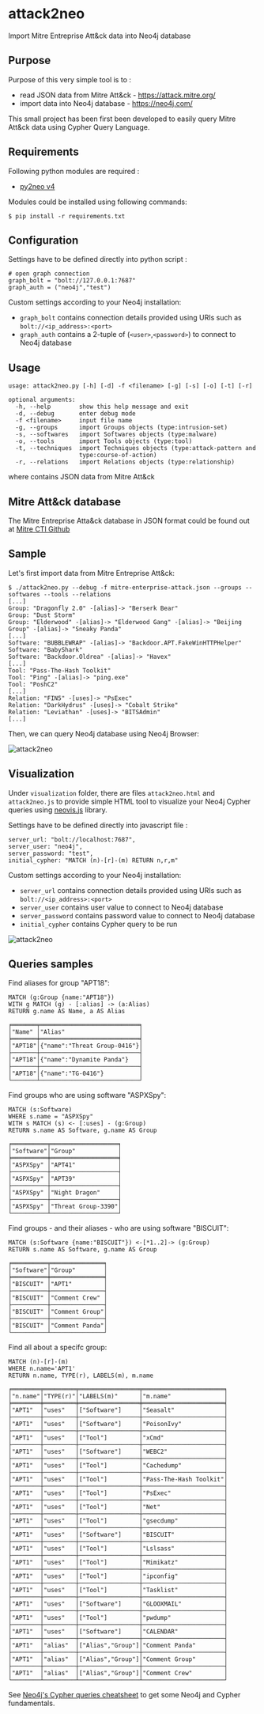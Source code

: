 # attack2neo
Import Mitre Entreprise Att&amp;ck data into Neo4j database

## Purpose 
Purpose of this very simple tool is to :
- read JSON data from Mitre Att&amp;ck - https://attack.mitre.org/
- import data into Neo4j database - https://neo4j.com/

This small project has been first been developed to easily 
query Mitre Att&amp;ck data using Cypher Query Language.

## Requirements
Following python modules are required :
- [py2neo v4](https://py2neo.org/v4/)

Modules could be installed using following commands:
```
$ pip install -r requirements.txt
```
## Configuration
Settings have to be defined directly into python script :
```
# open graph connection
graph_bolt = "bolt://127.0.0.1:7687"
graph_auth = ("neo4j","test")
```
Custom settings according to your Neo4j installation:
- `graph_bolt` contains connection details provided using URIs such as `bolt://<ip_address>:<port>`
- `graph_auth` contains a 2-tuple of (`<user>`,`<password>`) to connect to Neo4j database

## Usage
```
usage: attack2neo.py [-h] [-d] -f <filename> [-g] [-s] [-o] [-t] [-r]

optional arguments:
  -h, --help        show this help message and exit
  -d, --debug       enter debug mode
  -f <filename>     input file name
  -g, --groups      import Groups objects (type:intrusion-set)
  -s, --softwares   import Softwares objects (type:malware)
  -o, --tools       import Tools objects (type:tool)
  -t, --techniques  import Techniques objects (type:attack-pattern and
                    type:course-of-action)
  -r, --relations   import Relations objects (type:relationship)
```
where <filename> contains JSON data from Mitre Att&amp;ck

## Mitre Att&amp;ck database
The Mitre Entreprise Atta&amp;ck database in JSON format could be
found out at [Mitre CTI Github](https://github.com/mitre/cti/blob/master/enterprise-attack/enterprise-attack.json)

## Sample
Let's first import data from Mitre Entreprise Att&amp;ck:
```
$ ./attack2neo.py --debug -f mitre-enterprise-attack.json --groups --softwares --tools --relations
[...]
Group: "Dragonfly 2.0" -[alias]-> "Berserk Bear"
Group: "Dust Storm"
Group: "Elderwood" -[alias]-> "Elderwood Gang" -[alias]-> "Beijing Group" -[alias]-> "Sneaky Panda"
[...]
Software: "BUBBLEWRAP" -[alias]-> "Backdoor.APT.FakeWinHTTPHelper"
Software: "BabyShark"
Software: "Backdoor.Oldrea" -[alias]-> "Havex"
[...]
Tool: "Pass-The-Hash Toolkit"
Tool: "Ping" -[alias]-> "ping.exe"
Tool: "PoshC2"
[...]
Relation: "FIN5" -[uses]-> "PsExec"
Relation: "DarkHydrus" -[uses]-> "Cobalt Strike"
Relation: "Leviathan" -[uses]-> "BITSAdmin"
[...]
```

Then, we can query Neo4j database using Neo4j Browser:

![attack2neo](samples/attack2neo.png)

## Visualization
Under `visualization` folder, there are files `attack2neo.html` and `attack2neo.js` to provide simple HTML tool to visualize your Neo4j Cypher queries using [neovis.js](https://github.com/neo4j-contrib/neovis.js) library.

Settings have to be defined directly into javascript file :
```
server_url: "bolt://localhost:7687",
server_user: "neo4j",
server_password: "test",
initial_cypher: "MATCH (n)-[r]-(m) RETURN n,r,m"
```
Custom settings according to your Neo4j installation:
- `server_url` contains connection details provided using URIs such as `bolt://<ip_address>:<port>`
- `server_user` contains user value to connect to Neo4j database
- `server_password` contains password value to connect to Neo4j database
- `initial_cypher` contains Cypher query to be run

![attack2neo](visualization/attack2neo.png)

## Queries samples
Find aliases for group "APT18":
```
MATCH (g:Group {name:"APT18"}) 
WITH g MATCH (g) - [:alias] -> (a:Alias)
RETURN g.name AS Name, a AS Alias

╒═══════╤════════════════════════════╕
│"Name" │"Alias"                     │
╞═══════╪════════════════════════════╡
│"APT18"│{"name":"Threat Group-0416"}│
├───────┼────────────────────────────┤
│"APT18"│{"name":"Dynamite Panda"}   │
├───────┼────────────────────────────┤
│"APT18"│{"name":"TG-0416"}          │
└───────┴────────────────────────────┘
```
Find groups who are using software "ASPXSpy":
```
MATCH (s:Software)
WHERE s.name = "ASPXSpy" 
WITH s MATCH (s) <- [:uses] - (g:Group)
RETURN s.name AS Software, g.name AS Group

╒══════════╤═══════════════════╕
│"Software"│"Group"            │
╞══════════╪═══════════════════╡
│"ASPXSpy" │"APT41"            │
├──────────┼───────────────────┤
│"ASPXSpy" │"APT39"            │
├──────────┼───────────────────┤
│"ASPXSpy" │"Night Dragon"     │
├──────────┼───────────────────┤
│"ASPXSpy" │"Threat Group-3390"│
└──────────┴───────────────────┘
```

Find groups - and their aliases - who are using software "BISCUIT":
```
MATCH (s:Software {name:"BISCUIT"}) <-[*1..2]-> (g:Group)
RETURN s.name AS Software, g.name AS Group

╒══════════╤═══════════════╕
│"Software"│"Group"        │
╞══════════╪═══════════════╡
│"BISCUIT" │"APT1"         │
├──────────┼───────────────┤
│"BISCUIT" │"Comment Crew" │
├──────────┼───────────────┤
│"BISCUIT" │"Comment Group"│
├──────────┼───────────────┤
│"BISCUIT" │"Comment Panda"│
└──────────┴───────────────┘
```

Find all about a specifc group:
```
MATCH (n)-[r]-(m)
WHERE n.name='APT1'
RETURN n.name, TYPE(r), LABELS(m), m.name

╒════════╤═════════╤═════════════════╤═══════════════════════╕
│"n.name"│"TYPE(r)"│"LABELS(m)"      │"m.name"               │
╞════════╪═════════╪═════════════════╪═══════════════════════╡
│"APT1"  │"uses"   │["Software"]     │"Seasalt"              │
├────────┼─────────┼─────────────────┼───────────────────────┤
│"APT1"  │"uses"   │["Software"]     │"PoisonIvy"            │
├────────┼─────────┼─────────────────┼───────────────────────┤
│"APT1"  │"uses"   │["Tool"]         │"xCmd"                 │
├────────┼─────────┼─────────────────┼───────────────────────┤
│"APT1"  │"uses"   │["Software"]     │"WEBC2"                │
├────────┼─────────┼─────────────────┼───────────────────────┤
│"APT1"  │"uses"   │["Tool"]         │"Cachedump"            │
├────────┼─────────┼─────────────────┼───────────────────────┤
│"APT1"  │"uses"   │["Tool"]         │"Pass-The-Hash Toolkit"│
├────────┼─────────┼─────────────────┼───────────────────────┤
│"APT1"  │"uses"   │["Tool"]         │"PsExec"               │
├────────┼─────────┼─────────────────┼───────────────────────┤
│"APT1"  │"uses"   │["Tool"]         │"Net"                  │
├────────┼─────────┼─────────────────┼───────────────────────┤
│"APT1"  │"uses"   │["Tool"]         │"gsecdump"             │
├────────┼─────────┼─────────────────┼───────────────────────┤
│"APT1"  │"uses"   │["Software"]     │"BISCUIT"              │
├────────┼─────────┼─────────────────┼───────────────────────┤
│"APT1"  │"uses"   │["Tool"]         │"Lslsass"              │
├────────┼─────────┼─────────────────┼───────────────────────┤
│"APT1"  │"uses"   │["Tool"]         │"Mimikatz"             │
├────────┼─────────┼─────────────────┼───────────────────────┤
│"APT1"  │"uses"   │["Tool"]         │"ipconfig"             │
├────────┼─────────┼─────────────────┼───────────────────────┤
│"APT1"  │"uses"   │["Tool"]         │"Tasklist"             │
├────────┼─────────┼─────────────────┼───────────────────────┤
│"APT1"  │"uses"   │["Software"]     │"GLOOXMAIL"            │
├────────┼─────────┼─────────────────┼───────────────────────┤
│"APT1"  │"uses"   │["Tool"]         │"pwdump"               │
├────────┼─────────┼─────────────────┼───────────────────────┤
│"APT1"  │"uses"   │["Software"]     │"CALENDAR"             │
├────────┼─────────┼─────────────────┼───────────────────────┤
│"APT1"  │"alias"  │["Alias","Group"]│"Comment Panda"        │
├────────┼─────────┼─────────────────┼───────────────────────┤
│"APT1"  │"alias"  │["Alias","Group"]│"Comment Group"        │
├────────┼─────────┼─────────────────┼───────────────────────┤
│"APT1"  │"alias"  │["Alias","Group"]│"Comment Crew"         │
└────────┴─────────┴─────────────────┴───────────────────────┘
```

See [Neo4j's Cypher queries cheatsheet](https://gist.github.com/DaniSancas/1d5265fc159a95ff457b940fc5046887) to get some Neo4j and Cypher fundamentals.


